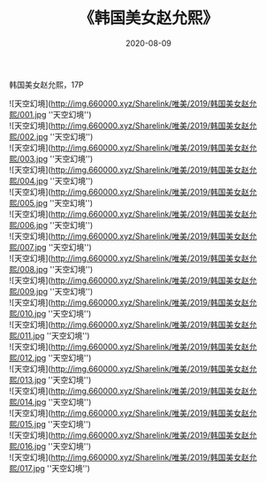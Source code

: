 ﻿---
layout: post
title:  《韩国美女赵允熙》
date:   2020-08-09
img: http://img.660000.xyz/Sharelink/唯美/2019/韩国美女赵允熙/000.jpg
categories: [美女, 清纯, 唯美]
---

韩国美女赵允熙，17P



![天空幻境](http://img.660000.xyz/Sharelink/唯美/2019/韩国美女赵允熙/001.jpg ''天空幻境'') <br>
![天空幻境](http://img.660000.xyz/Sharelink/唯美/2019/韩国美女赵允熙/002.jpg ''天空幻境'') <br>
![天空幻境](http://img.660000.xyz/Sharelink/唯美/2019/韩国美女赵允熙/003.jpg ''天空幻境'') <br>
![天空幻境](http://img.660000.xyz/Sharelink/唯美/2019/韩国美女赵允熙/004.jpg ''天空幻境'') <br>
![天空幻境](http://img.660000.xyz/Sharelink/唯美/2019/韩国美女赵允熙/005.jpg ''天空幻境'') <br>
![天空幻境](http://img.660000.xyz/Sharelink/唯美/2019/韩国美女赵允熙/006.jpg ''天空幻境'') <br>
![天空幻境](http://img.660000.xyz/Sharelink/唯美/2019/韩国美女赵允熙/007.jpg ''天空幻境'') <br>
![天空幻境](http://img.660000.xyz/Sharelink/唯美/2019/韩国美女赵允熙/008.jpg ''天空幻境'') <br>
![天空幻境](http://img.660000.xyz/Sharelink/唯美/2019/韩国美女赵允熙/009.jpg ''天空幻境'') <br>
![天空幻境](http://img.660000.xyz/Sharelink/唯美/2019/韩国美女赵允熙/010.jpg ''天空幻境'') <br>
![天空幻境](http://img.660000.xyz/Sharelink/唯美/2019/韩国美女赵允熙/011.jpg ''天空幻境'') <br>
![天空幻境](http://img.660000.xyz/Sharelink/唯美/2019/韩国美女赵允熙/012.jpg ''天空幻境'') <br>
![天空幻境](http://img.660000.xyz/Sharelink/唯美/2019/韩国美女赵允熙/013.jpg ''天空幻境'') <br>
![天空幻境](http://img.660000.xyz/Sharelink/唯美/2019/韩国美女赵允熙/014.jpg ''天空幻境'') <br>
![天空幻境](http://img.660000.xyz/Sharelink/唯美/2019/韩国美女赵允熙/015.jpg ''天空幻境'') <br>
![天空幻境](http://img.660000.xyz/Sharelink/唯美/2019/韩国美女赵允熙/016.jpg ''天空幻境'') <br>
![天空幻境](http://img.660000.xyz/Sharelink/唯美/2019/韩国美女赵允熙/017.jpg ''天空幻境'') <br>